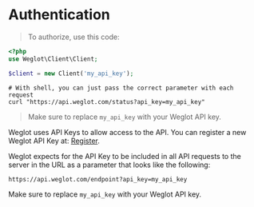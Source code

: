 # Authentication

> To authorize, use this code:

```php
<?php
use Weglot\Client\Client;

$client = new Client('my_api_key');
```

```shell
# With shell, you can just pass the correct parameter with each request
curl "https://api.weglot.com/status?api_key=my_api_key"
```

> Make sure to replace `my_api_key` with your Weglot API key.

Weglot uses API Keys to allow access to the API. You can register a new Weglot API Key at: [Register](https://dashboard.weglot.com/register).

Weglot expects for the API Key to be included in all API requests to the server in the URL as a parameter that looks like the following:

`https://api.weglot.com/endpoint?api_key=my_api_key`

<aside class="notice">
Make sure to replace <code>my_api_key</code> with your Weglot API key.
</aside>